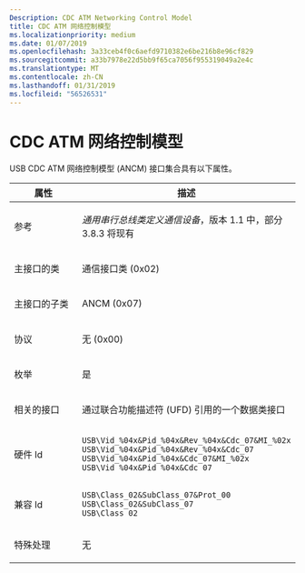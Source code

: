 ```yaml
---
Description: CDC ATM Networking Control Model
title: CDC ATM 网络控制模型
ms.localizationpriority: medium
ms.date: 01/07/2019
ms.openlocfilehash: 3a33ceb4f0c6aefd9710382e6be216b8e96cf829
ms.sourcegitcommit: a33b7978e22d5bb9f65ca7056f955319049a2e4c
ms.translationtype: MT
ms.contentlocale: zh-CN
ms.lasthandoff: 01/31/2019
ms.locfileid: "56526531"
---
```

# <a name="cdc-atm-networking-control-model"></a>CDC ATM 网络控制模型


USB CDC ATM 网络控制模型 (ANCM) 接口集合具有以下属性。

<table>
<colgroup>
<col width="50%" />
<col width="50%" />
</colgroup>
<thead>
<tr class="header">
<th>属性</th>
<th>描述</th>
</tr>
</thead>
<tbody>
<tr class="odd">
<td><p>参考</p></td>
<td><p><em>通用串行总线类定义通信设备</em>，版本 1.1 中，部分 3.8.3 将现有</p></td>
</tr>
<tr class="even">
<td><p>主接口的类</p></td>
<td><p>通信接口类 (0x02)</p></td>
</tr>
<tr class="odd">
<td><p>主接口的子类</p></td>
<td><p>ANCM (0x07)</p></td>
</tr>
<tr class="even">
<td><p>协议</p></td>
<td><p>无 (0x00)</p></td>
</tr>
<tr class="odd">
<td><p>枚举</p></td>
<td><p>是</p></td>
</tr>
<tr class="even">
<td><p>相关的接口</p></td>
<td><p>通过联合功能描述符 (UFD) 引用的一个数据类接口</p></td>
</tr>
<tr class="odd">
<td><p>硬件 Id</p></td>
<td><pre space="preserve"><code class="language-syntax">USB\Vid_%04x&amp;Pid_%04x&amp;Rev_%04x&amp;Cdc_07&amp;MI_%02x
USB\Vid_%04x&amp;Pid_%04x&amp;Rev_%04x&amp;Cdc_07
USB\Vid_%04x&amp;Pid_%04x&amp;Cdc_07&amp;MI_%02x
USB\Vid_%04x&amp;Pid_%04x&amp;Cdc_07</code></pre></td>
</tr>
<tr class="even">
<td><p>兼容 Id</p></td>
<td><pre space="preserve"><code class="language-syntax">USB\Class_02&amp;SubClass_07&amp;Prot_00
USB\Class_02&amp;SubClass_07
USB\Class_02</code></pre></td>
</tr>
<tr class="odd">
<td><p>特殊处理</p></td>
<td><p>无</p></td>
</tr>
</tbody>
</table>

 

 

 




